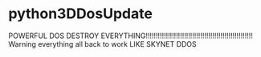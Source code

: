 # python3DDosUpdate
POWERFUL DOS DESTROY EVERYTHING!!!!!!!!!!!!!!!!!!!!!!!!!!!!!!!!!!!!!!!!!!!!!!!!!!!!! Warning everything all back to work LIKE SKYNET DDOS
